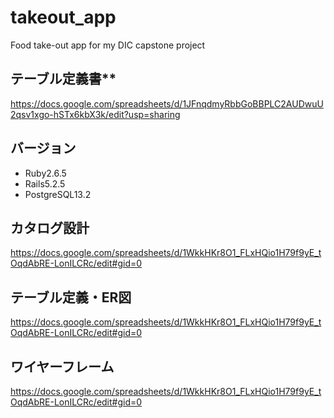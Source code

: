 # takeout_app
Food take-out app for my DIC capstone project

## テーブル定義書**
https://docs.google.com/spreadsheets/d/1JFnqdmyRbbGoBBPLC2AUDwuU2qsv1xgo-hSTx6kbX3k/edit?usp=sharing

## バージョン

- Ruby2.6.5
- Rails5.2.5
- PostgreSQL13.2

## カタログ設計

https://docs.google.com/spreadsheets/d/1WkkHKr8O1_FLxHQio1H79f9yE_tOqdAbRE-LonILCRc/edit#gid=0


## テーブル定義・ER図

https://docs.google.com/spreadsheets/d/1WkkHKr8O1_FLxHQio1H79f9yE_tOqdAbRE-LonILCRc/edit#gid=0

## ワイヤーフレーム

https://docs.google.com/spreadsheets/d/1WkkHKr8O1_FLxHQio1H79f9yE_tOqdAbRE-LonILCRc/edit#gid=0
